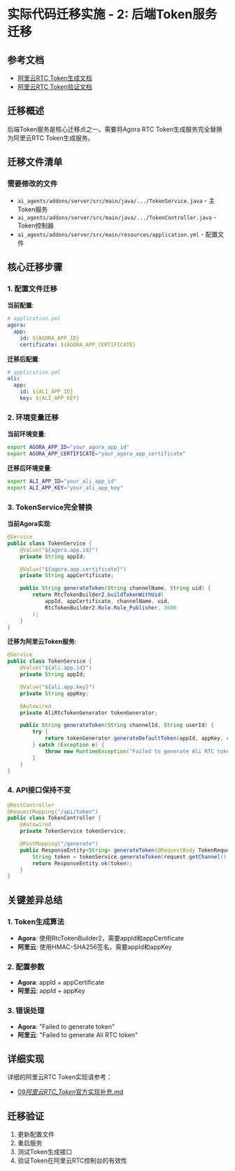 # 实际代码迁移实施 - 2: 后端Token服务迁移

## 参考文档

- [阿里云RTC Token生成文档](https://help.aliyun.com/document_detail/2864109.html)
- [阿里云RTC Token验证文档](https://help.aliyun.com/document_detail/159037.html)

## 迁移概述

后端Token服务是核心迁移点之一。需要将Agora RTC Token生成服务完全替换为阿里云RTC Token生成服务。

## 迁移文件清单

### 需要修改的文件

- `ai_agents/addons/server/src/main/java/.../TokenService.java` - 主Token服务
- `ai_agents/addons/server/src/main/java/.../TokenController.java` - Token控制器
- `ai_agents/addons/server/src/main/resources/application.yml` - 配置文件

## 核心迁移步骤

### 1. 配置文件迁移

**当前配置**:

```yaml
# application.yml
agora:
  app:
    id: ${AGORA_APP_ID}
    certificate: ${AGORA_APP_CERTIFICATE}
```

**迁移后配置**:

```yaml
# application.yml
ali:
  app:
    id: ${ALI_APP_ID}
    key: ${ALI_APP_KEY}
```

### 2. 环境变量迁移

**当前环境变量**:

```bash
export AGORA_APP_ID="your_agora_app_id"
export AGORA_APP_CERTIFICATE="your_agora_app_certificate"
```

**迁移后环境变量**:

```bash
export ALI_APP_ID="your_ali_app_id"
export ALI_APP_KEY="your_ali_app_key"
```

### 3. TokenService完全替换

**当前Agora实现**:

```java
@Service
public class TokenService {
    @Value("${agora.app.id}")
    private String appId;

    @Value("${agora.app.certificate}")
    private String appCertificate;

    public String generateToken(String channelName, String uid) {
        return RtcTokenBuilder2.buildTokenWithUid(
            appId, appCertificate, channelName, uid,
            RtcTokenBuilder2.Role.Role_Publisher, 3600
        );
    }
}
```

**迁移为阿里云Token服务**:

```java
@Service
public class TokenService {
    @Value("${ali.app.id}")
    private String appId;

    @Value("${ali.app.key}")
    private String appKey;

    @Autowired
    private AliRtcTokenGenerator tokenGenerator;

    public String generateToken(String channelId, String userId) {
        try {
            return tokenGenerator.generateDefaultToken(appId, appKey, channelId, userId);
        } catch (Exception e) {
            throw new RuntimeException("Failed to generate Ali RTC token", e);
        }
    }
}
```

### 4. API接口保持不变

```java
@RestController
@RequestMapping("/api/token")
public class TokenController {
    @Autowired
    private TokenService tokenService;

    @PostMapping("/generate")
    public ResponseEntity<String> generateToken(@RequestBody TokenRequest request) {
        String token = tokenService.generateToken(request.getChannel(), request.getUid());
        return ResponseEntity.ok(token);
    }
}
```

## 关键差异总结

### 1. Token生成算法

- **Agora**: 使用RtcTokenBuilder2，需要appId和appCertificate
- **阿里云**: 使用HMAC-SHA256签名，需要appId和appKey

### 2. 配置参数

- **Agora**: appId + appCertificate
- **阿里云**: appId + appKey

### 3. 错误处理

- **Agora**: "Failed to generate token"
- **阿里云**: "Failed to generate Ali RTC token"

## 详细实现

详细的阿里云RTC Token实现请参考：

- [09*阿里云RTC_Token*官方实现补充.md](./09_阿里云RTC_Token_官方实现补充.md)

## 迁移验证

1. 更新配置文件
2. 重启服务
3. 测试Token生成接口
4. 验证Token在阿里云RTC控制台的有效性
